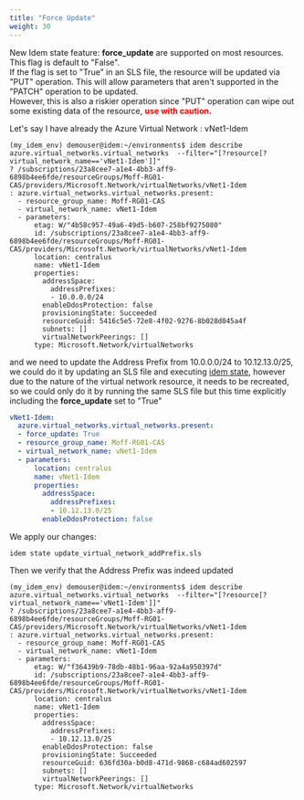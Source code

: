 ```yaml
---
title: "Force Update"
weight: 30
---
```

New Idem state feature:
<b>force_update</b> are supported on most resources. This flag is default to "False".<br>
If the flag is set to "True" in an SLS file, the resource will be updated via "PUT"
operation. This will allow parameters that aren't supported in the "PATCH" operation to be updated.<br>
However, this is also a riskier operation since "PUT" operation can wipe out some existing data of the resource, <b style="color:red;">use
with caution.</b>

Let's say I have already the Azure Virtual Network : vNet1-Idem 

```shell
(my_idem_env) demouser@idem:~/environments$ idem describe azure.virtual_networks.virtual_networks  --filter="[?resource[?virtual_network_name=='vNet1-Idem']]" 
? /subscriptions/23a8cee7-a1e4-4bb3-aff9-6898b4ee6fde/resourceGroups/Moff-RG01-CAS/providers/Microsoft.Network/virtualNetworks/vNet1-Idem
: azure.virtual_networks.virtual_networks.present:
  - resource_group_name: Moff-RG01-CAS
  - virtual_network_name: vNet1-Idem
  - parameters:
      etag: W/"4b58c957-49a6-49d5-b607-258bf9275080"
      id: /subscriptions/23a8cee7-a1e4-4bb3-aff9-6898b4ee6fde/resourceGroups/Moff-RG01-CAS/providers/Microsoft.Network/virtualNetworks/vNet1-Idem
      location: centralus
      name: vNet1-Idem
      properties:
        addressSpace:
          addressPrefixes:
          - 10.0.0.0/24
        enableDdosProtection: false
        provisioningState: Succeeded
        resourceGuid: 5416c5e5-72e8-4f02-9276-8b028d045a4f
        subnets: []
        virtualNetworkPeerings: []
      type: Microsoft.Network/virtualNetworks
```
and we need to update the Address Prefix from 10.0.0.0/24 to 10.12.13.0/25, we could do it by updating an SLS file and executing [idem state](/Use-Cases/SLS-States/), however due to the nature of the virtual network resource, it needs to be recreated, so we could only do it by running the same SLS file but this time explicitly including the <b>force_update</b> set to "True"

```yaml
vNet1-Idem:
  azure.virtual_networks.virtual_networks.present:
  - force_update: True
  - resource_group_name: Moff-RG01-CAS
  - virtual_network_name: vNet1-Idem
  - parameters:
      location: centralus
      name: vNet1-Idem
      properties:
        addressSpace:
          addressPrefixes:
          - 10.12.13.0/25
        enableDdosProtection: false

```
We apply our changes:

```shell
idem state update_virtual_network_addPrefix.sls
```

Then we verify that the Address Prefix was indeed updated

```shell
(my_idem_env) demouser@idem:~/environments$ idem describe azure.virtual_networks.virtual_networks  --filter="[?resource[?virtual_network_name=='vNet1-Idem']]" 
? /subscriptions/23a8cee7-a1e4-4bb3-aff9-6898b4ee6fde/resourceGroups/Moff-RG01-CAS/providers/Microsoft.Network/virtualNetworks/vNet1-Idem
: azure.virtual_networks.virtual_networks.present:
  - resource_group_name: Moff-RG01-CAS
  - virtual_network_name: vNet1-Idem
  - parameters:
      etag: W/"f36439b9-78db-48b1-96aa-92a4a950397d"
      id: /subscriptions/23a8cee7-a1e4-4bb3-aff9-6898b4ee6fde/resourceGroups/Moff-RG01-CAS/providers/Microsoft.Network/virtualNetworks/vNet1-Idem
      location: centralus
      name: vNet1-Idem
      properties:
        addressSpace:
          addressPrefixes:
          - 10.12.13.0/25
        enableDdosProtection: false
        provisioningState: Succeeded
        resourceGuid: 636fd30a-b0d8-471d-9868-c684ad602597
        subnets: []
        virtualNetworkPeerings: []
      type: Microsoft.Network/virtualNetworks
```
<script id="asciicast-2Ae7Ar7RECBy8Io3124LEh3Wk" src="https://asciinema.org/a/2Ae7Ar7RECBy8Io3124LEh3Wk.js" async theme="asciinema" data-autoplay="true" data-size="small" loop="true"></script>
